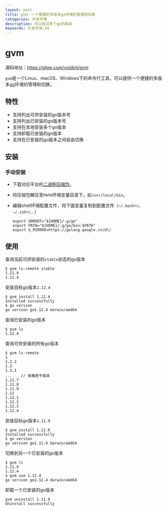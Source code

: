 ```yaml
---
layout: post
title: gvm：一个便捷的多版本go环境的管理和切换
categories: 开发环境
description: 可以尝试多个go的版本
keywords: 开发环境,GO
---
```


# gvm

源码地址：https://gitee.com/voidint/gvm

`gvm`是一个Linux、macOS、Windows下的命令行工具，可以提供一个便捷的多版本[go](https://golang.org/)环境的管理和切换。


## 特性
- 支持列出可供安装的go版本号
- 支持列出已安装的go版本号
- 支持在本地安装多个go版本
- 支持卸载已安装的go版本
- 支持在已安装的go版本之间自由切换

## 安装
### 手动安装
- 下载对应平台的[二进制压缩包](https://gitee.com/voidint/gvm/releases)。
- 将压缩包解压至`PATH`环境变量目录下，如`/usr/local/bin`。
- 编辑shell环境配置文件，将下面变量复制到配置文件（`~/.bashrc`、`~/.zshrc`...）

    ```shell
    export GOROOT="${HOME}/.g/go"
    export PATH="${HOME}/.g/go/bin:$PATH"
    export G_MIRROR=https://golang.google.cn/dl/
    ```

## 使用
查询当前可供安装的`stable`状态的go版本

```shell
$ gvm ls-remote stable
1.11.9
1.12.4
```

安装目标go版本`1.12.4`

```shell
$ gvm install 1.12.4
Installed successfully
$ go version
go version go1.12.4 darwin/amd64
```


查询已安装的go版本

```shell
$ gvm ls
1.12.4
```

查询可供安装的所有go版本

```shell
$ gvm ls-remote
1
1.2.2
1.3
1.3.1
...    // 省略若干版本
1.11.7
1.11.8
1.11.9
1.12
1.12.1
1.12.2
1.12.3
1.12.4
```

安装目标go版本`1.11.9`

```shell
$ gvm install 1.11.9
Installed successfully
$ go version
go version go1.11.9 darwin/amd64
```

切换到另一个已安装的go版本

```shell
$ gvm ls
1.11.9
1.12.4
$ gvm use 1.12.4
go version go1.12.4 darwin/amd64

```

卸载一个已安装的go版本

```shell
gvm uninstall 1.11.9
Uninstall successfully
```
